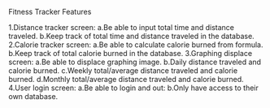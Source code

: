 Fitness Tracker Features

1.Distance tracker screen:
    a.Be able to input total time and distance traveled.
    b.Keep track of total time and distance traveled in the database.
2.Calorie tracker screen:
    a.Be able to calculate calorie burned from formula.
    b.Keep track of total calorie burned in the database.
3.Graphing displace screen:
    a.Be able to displace graphing image.
    b.Daily distance traveled and calorie burned.
    c.Weekly total/average distance traveled and calorie burned.
    d.Monthly total/average distance traveled and calorie burned.
4.User login screen:
    a.Be able to login and out:
    b.Only have access to their own database.